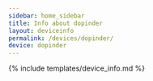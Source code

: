 ```yaml
---
sidebar: home_sidebar
title: Info about dopinder
layout: deviceinfo
permalink: /devices/dopinder/
device: dopinder
---
```

{% include templates/device_info.md %}
